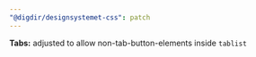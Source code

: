 ```yaml
---
"@digdir/designsystemet-css": patch
---
```


**Tabs:** adjusted to allow non-tab-button-elements inside `tablist`
